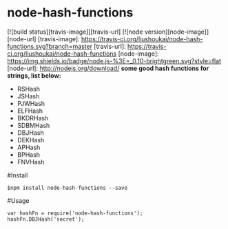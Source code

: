 # node-hash-functions
[![build status][travis-image]][travis-url]
[![node version][node-image]][node-url]
[travis-image]: https://travis-ci.org/liushoukai/node-hash-functions.svg?branch=master
[travis-url]: https://travis-ci.org/liushoukai/node-hash-functions
[node-image]: https://img.shields.io/badge/node.js-%3E=_0.10-brightgreen.svg?style=flat
[node-url]: http://nodejs.org/download/
__some good hash functions for strings, list below:__
- RSHash
- JSHash
- PJWHash
- ELFHash
- BKDRHash
- SDBMHash
- DBJHash
- DEKHash
- APHash
- BPHash
- FNVHash

#Install
```
$npm install node-hash-functions --save
```
#Usage
```
var hashFn = require('node-hash-functions');
hashFn.DBJHash('secret');
```
